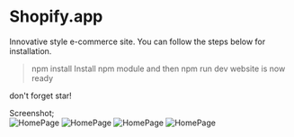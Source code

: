 # Shopify.app

Innovative style e-commerce site. You can follow the steps below for installation.
> npm install
Install npm module and then
> npm run dev 
website is now ready

don't forget star!

Screenshot;
<br/>
![HomePage](https://media.discordapp.net/attachments/1262527128101191741/1262527154860593255/image.png?ex=669a374a&is=6698e5ca&hm=047ef48e35b878ed0dea36e55c55bb31d6245db9ee6418ed040fa334b2fdfb73&=&format=webp&quality=lossless&width=550&height=228)
![HomePage](https://media.discordapp.net/attachments/1262527128101191741/1263611630697054280/image.png?ex=669add89&is=66998c09&hm=e9e5f95f90b56a07383ff5efc0f49c511e282583c44a2bc1d09feb6a18f6445a&=&format=webp&quality=lossless&width=550&height=232)
![HomePage](https://media.discordapp.net/attachments/1262527128101191741/1263611770413645966/image.png?ex=669addaa&is=66998c2a&hm=5d235a43ec845cbfc005ff54fa3a9543a97690e40059798a378b345df43b27c3&=&format=webp&quality=lossless&width=1311&height=600)
![HomePage](https://media.discordapp.net/attachments/1262527128101191741/1263612127004987483/image.png?ex=669addff&is=66998c7f&hm=9f7f54c4e84a5ca74069aca01fa2ec4dc5bf549a17674406d8436e2c361fc202&=&format=webp&quality=lossless&width=550&height=265)


